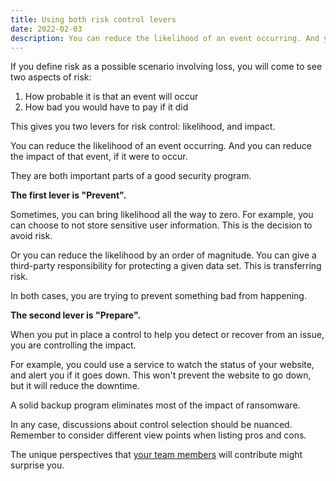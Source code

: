 ```yaml
---
title: Using both risk control levers
date: 2022-02-03
description: You can reduce the likelihood of an event occurring. And you can reduce the impact of that event, if it were to occur.
---
```


If you define risk as a possible scenario involving loss, you will come to see two aspects of risk:

1. How probable it is that an event will occur
2. How bad you would have to pay if it did

This gives you two levers for risk control: likelihood, and impact.

You can reduce the likelihood of an event occurring. And you can reduce the impact of that event, if it were to occur.

They are both important parts of a good security program.

**The first lever is "Prevent".**

Sometimes, you can bring likelihood all the way to zero. For example, you can choose to not store sensitive user information. This is the decision to avoid risk.

Or you can reduce the likelihood by an order of magnitude. You can give a third-party responsibility for protecting a given data set. This is transferring risk.

In both cases, you are trying to prevent something bad from happening.

**The second lever is "Prepare".**

When you put in place a control to help you detect or recover from an issue, you are controlling the impact. 

For example, you could use a service to watch the status of your website, and alert you if it goes down. This won't prevent the website to go down, but it will reduce the downtime.

A solid backup program eliminates most of the impact of ransomware.

In any case, discussions about control selection should be nuanced. Remember to consider different view points when listing pros and cons. 

The unique perspectives that [your team members](hiring-for-cultural-fit) will contribute might surprise you. 
